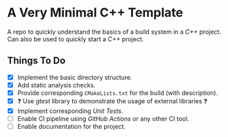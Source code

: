 # A Very Minimal C++ Template

A repo to quickly understand the basics of a build system in a _C++_ project.
Can also be used to quickly start a _C++_ project.

## Things To Do

- [x] Implement the basic directory structure.
- [x] Add static analysis checks.
- [x] Provide corresponding `CMakeLists.txt` for the build (with description).
- [x] :question: Use _gtest_ library to demonstrate the usage of external libraries :question:
- [x] Implement corresponding _Unit Tests_.
- [ ] Enable CI pipeline using _GitHub Actions_ or any other CI tool.
- [ ] Enable documentation for the project.
